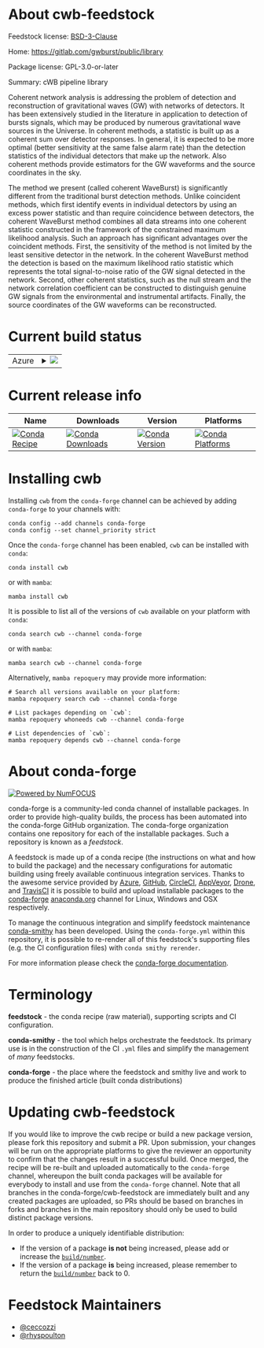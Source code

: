 About cwb-feedstock
===================

Feedstock license: [BSD-3-Clause](https://github.com/conda-forge/cwb-feedstock/blob/main/LICENSE.txt)

Home: https://gitlab.com/gwburst/public/library

Package license: GPL-3.0-or-later

Summary: cWB pipeline library

Coherent network analysis is addressing the problem of detection and
reconstruction of gravitational waves (GW) with networks of detectors.
It has been extensively studied in the literature in application to
detection of bursts signals, which may be produced by numerous
gravitational wave sources in the Universe.
In coherent methods, a statistic is built up as a coherent sum over
detector responses.
In general, it is expected to be more optimal (better sensitivity
at the same false alarm rate) than the detection statistics of the
individual detectors that make up the network.
Also coherent methods provide estimators for the GW waveforms and
the source coordinates in the sky.

The method we present (called coherent WaveBurst) is significantly
different from the traditional burst detection methods.
Unlike coincident methods, which first identify events in individual
detectors by using an excess power statistic and than require
coincidence between detectors, the coherent WaveBurst method combines
all data streams into one coherent statistic constructed in the
framework of the constrained maximum likelihood analysis.
Such an approach has significant advantages over the coincident methods.
First, the sensitivity of the method is not limited by the least
sensitive detector in the network.
In the coherent WaveBurst method the detection is based on the maximum
likelihood ratio statistic which represents the total signal-to-noise
ratio of the GW signal detected in the network.
Second, other coherent statistics, such as the null stream and the
network correlation coefficient can be constructed to distinguish
genuine GW signals from the environmental and instrumental artifacts.
Finally, the source coordinates of the GW waveforms can be reconstructed.


Current build status
====================


<table>
    
  <tr>
    <td>Azure</td>
    <td>
      <details>
        <summary>
          <a href="https://dev.azure.com/conda-forge/feedstock-builds/_build/latest?definitionId=16827&branchName=main">
            <img src="https://dev.azure.com/conda-forge/feedstock-builds/_apis/build/status/cwb-feedstock?branchName=main">
          </a>
        </summary>
        <table>
          <thead><tr><th>Variant</th><th>Status</th></tr></thead>
          <tbody><tr>
              <td>linux_64_root_base6.28.12</td>
              <td>
                <a href="https://dev.azure.com/conda-forge/feedstock-builds/_build/latest?definitionId=16827&branchName=main">
                  <img src="https://dev.azure.com/conda-forge/feedstock-builds/_apis/build/status/cwb-feedstock?branchName=main&jobName=linux&configuration=linux%20linux_64_root_base6.28.12" alt="variant">
                </a>
              </td>
            </tr><tr>
              <td>linux_64_root_base6.30.4</td>
              <td>
                <a href="https://dev.azure.com/conda-forge/feedstock-builds/_build/latest?definitionId=16827&branchName=main">
                  <img src="https://dev.azure.com/conda-forge/feedstock-builds/_apis/build/status/cwb-feedstock?branchName=main&jobName=linux&configuration=linux%20linux_64_root_base6.30.4" alt="variant">
                </a>
              </td>
            </tr>
          </tbody>
        </table>
      </details>
    </td>
  </tr>
</table>

Current release info
====================

| Name | Downloads | Version | Platforms |
| --- | --- | --- | --- |
| [![Conda Recipe](https://img.shields.io/badge/recipe-cwb-green.svg)](https://anaconda.org/conda-forge/cwb) | [![Conda Downloads](https://img.shields.io/conda/dn/conda-forge/cwb.svg)](https://anaconda.org/conda-forge/cwb) | [![Conda Version](https://img.shields.io/conda/vn/conda-forge/cwb.svg)](https://anaconda.org/conda-forge/cwb) | [![Conda Platforms](https://img.shields.io/conda/pn/conda-forge/cwb.svg)](https://anaconda.org/conda-forge/cwb) |

Installing cwb
==============

Installing `cwb` from the `conda-forge` channel can be achieved by adding `conda-forge` to your channels with:

```
conda config --add channels conda-forge
conda config --set channel_priority strict
```

Once the `conda-forge` channel has been enabled, `cwb` can be installed with `conda`:

```
conda install cwb
```

or with `mamba`:

```
mamba install cwb
```

It is possible to list all of the versions of `cwb` available on your platform with `conda`:

```
conda search cwb --channel conda-forge
```

or with `mamba`:

```
mamba search cwb --channel conda-forge
```

Alternatively, `mamba repoquery` may provide more information:

```
# Search all versions available on your platform:
mamba repoquery search cwb --channel conda-forge

# List packages depending on `cwb`:
mamba repoquery whoneeds cwb --channel conda-forge

# List dependencies of `cwb`:
mamba repoquery depends cwb --channel conda-forge
```


About conda-forge
=================

[![Powered by
NumFOCUS](https://img.shields.io/badge/powered%20by-NumFOCUS-orange.svg?style=flat&colorA=E1523D&colorB=007D8A)](https://numfocus.org)

conda-forge is a community-led conda channel of installable packages.
In order to provide high-quality builds, the process has been automated into the
conda-forge GitHub organization. The conda-forge organization contains one repository
for each of the installable packages. Such a repository is known as a *feedstock*.

A feedstock is made up of a conda recipe (the instructions on what and how to build
the package) and the necessary configurations for automatic building using freely
available continuous integration services. Thanks to the awesome service provided by
[Azure](https://azure.microsoft.com/en-us/services/devops/), [GitHub](https://github.com/),
[CircleCI](https://circleci.com/), [AppVeyor](https://www.appveyor.com/),
[Drone](https://cloud.drone.io/welcome), and [TravisCI](https://travis-ci.com/)
it is possible to build and upload installable packages to the
[conda-forge](https://anaconda.org/conda-forge) [anaconda.org](https://anaconda.org/)
channel for Linux, Windows and OSX respectively.

To manage the continuous integration and simplify feedstock maintenance
[conda-smithy](https://github.com/conda-forge/conda-smithy) has been developed.
Using the ``conda-forge.yml`` within this repository, it is possible to re-render all of
this feedstock's supporting files (e.g. the CI configuration files) with ``conda smithy rerender``.

For more information please check the [conda-forge documentation](https://conda-forge.org/docs/).

Terminology
===========

**feedstock** - the conda recipe (raw material), supporting scripts and CI configuration.

**conda-smithy** - the tool which helps orchestrate the feedstock.
                   Its primary use is in the construction of the CI ``.yml`` files
                   and simplify the management of *many* feedstocks.

**conda-forge** - the place where the feedstock and smithy live and work to
                  produce the finished article (built conda distributions)


Updating cwb-feedstock
======================

If you would like to improve the cwb recipe or build a new
package version, please fork this repository and submit a PR. Upon submission,
your changes will be run on the appropriate platforms to give the reviewer an
opportunity to confirm that the changes result in a successful build. Once
merged, the recipe will be re-built and uploaded automatically to the
`conda-forge` channel, whereupon the built conda packages will be available for
everybody to install and use from the `conda-forge` channel.
Note that all branches in the conda-forge/cwb-feedstock are
immediately built and any created packages are uploaded, so PRs should be based
on branches in forks and branches in the main repository should only be used to
build distinct package versions.

In order to produce a uniquely identifiable distribution:
 * If the version of a package **is not** being increased, please add or increase
   the [``build/number``](https://docs.conda.io/projects/conda-build/en/latest/resources/define-metadata.html#build-number-and-string).
 * If the version of a package **is** being increased, please remember to return
   the [``build/number``](https://docs.conda.io/projects/conda-build/en/latest/resources/define-metadata.html#build-number-and-string)
   back to 0.

Feedstock Maintainers
=====================

* [@ceccozzi](https://github.com/ceccozzi/)
* [@rhyspoulton](https://github.com/rhyspoulton/)

